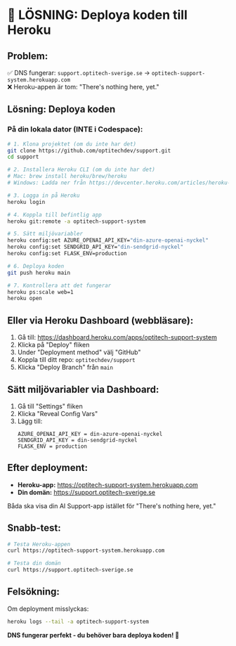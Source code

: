 # 🚨 LÖSNING: Deploya koden till Heroku

## **Problem:**
✅ DNS fungerar: `support.optitech-sverige.se` → `optitech-support-system.herokuapp.com`  
❌ Heroku-appen är tom: "There's nothing here, yet."

## **Lösning: Deploya koden**

### **På din lokala dator (INTE i Codespace):**

```bash
# 1. Klona projektet (om du inte har det)
git clone https://github.com/optitechdev/support.git
cd support

# 2. Installera Heroku CLI (om du inte har det)
# Mac: brew install heroku/brew/heroku
# Windows: Ladda ner från https://devcenter.heroku.com/articles/heroku-cli

# 3. Logga in på Heroku
heroku login

# 4. Koppla till befintlig app
heroku git:remote -a optitech-support-system

# 5. Sätt miljövariabler
heroku config:set AZURE_OPENAI_API_KEY="din-azure-openai-nyckel"
heroku config:set SENDGRID_API_KEY="din-sendgrid-nyckel"
heroku config:set FLASK_ENV=production

# 6. Deploya koden
git push heroku main

# 7. Kontrollera att det fungerar
heroku ps:scale web=1
heroku open
```

## **Eller via Heroku Dashboard (webbläsare):**

1. Gå till: https://dashboard.heroku.com/apps/optitech-support-system
2. Klicka på "Deploy" fliken
3. Under "Deployment method" välj "GitHub"
4. Koppla till ditt repo: `optitechdev/support`
5. Klicka "Deploy Branch" från `main`

## **Sätt miljövariabler via Dashboard:**

1. Gå till "Settings" fliken
2. Klicka "Reveal Config Vars"
3. Lägg till:
   ```
   AZURE_OPENAI_API_KEY = din-azure-openai-nyckel
   SENDGRID_API_KEY = din-sendgrid-nyckel
   FLASK_ENV = production
   ```

## **Efter deployment:**

- **Heroku-app:** https://optitech-support-system.herokuapp.com
- **Din domän:** https://support.optitech-sverige.se

Båda ska visa din AI Support-app istället för "There's nothing here, yet."

## **Snabb-test:**

```bash
# Testa Heroku-appen
curl https://optitech-support-system.herokuapp.com

# Testa din domän
curl https://support.optitech-sverige.se
```

## **Felsökning:**

Om deployment misslyckas:
```bash
heroku logs --tail -a optitech-support-system
```

**DNS fungerar perfekt - du behöver bara deploya koden! 🚀**
